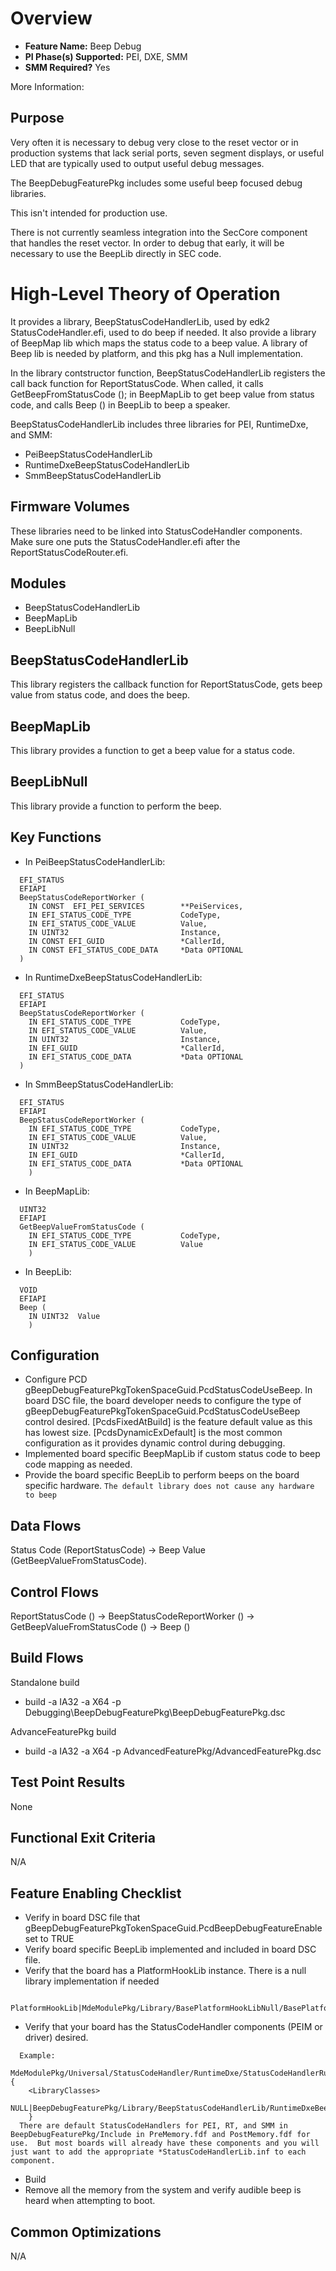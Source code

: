 # Overview
* **Feature Name:** Beep Debug
* **PI Phase(s) Supported:** PEI, DXE, SMM
* **SMM Required?** Yes

More Information:

## Purpose
Very often it is necessary to debug very close to the reset vector or in production systems that lack serial ports, seven segment displays, or useful LED that are typically used to output useful debug messages.

The BeepDebugFeaturePkg includes some useful beep focused debug libraries.

This isn't intended for production use.

There is not currently seamless integration into the SecCore component that handles the reset vector. In order to debug that early, it will be necessary to use the BeepLib directly in SEC code.

# High-Level Theory of Operation
It provides a library, BeepStatusCodeHandlerLib, used by edk2 StatusCodeHandler.efi, used to do beep if needed.
It also provide a library of BeepMap lib which maps the status code to a beep value.
A library of Beep lib is needed by platform, and this pkg has a Null implementation.

In the library contstructor function, BeepStatusCodeHandlerLib registers the call back function for ReportStatusCode. When called, it calls GetBeepFromStatusCode (); in BeepMapLib to get beep value from status code, and calls Beep () in BeepLib to beep a speaker.

BeepStatusCodeHandlerLib includes three libraries for PEI, RuntimeDxe, and SMM:
* PeiBeepStatusCodeHandlerLib
* RuntimeDxeBeepStatusCodeHandlerLib
* SmmBeepStatusCodeHandlerLib

## Firmware Volumes
These libraries need to be linked into StatusCodeHandler components.
Make sure one puts the StatusCodeHandler.efi after the ReportStatusCodeRouter.efi.

## Modules
* BeepStatusCodeHandlerLib
* BeepMapLib
* BeepLibNull

## BeepStatusCodeHandlerLib
This library registers the callback function for ReportStatusCode, gets beep value from status code, and does the beep.

## BeepMapLib
This library provides a function to get a beep value for a status code.

## BeepLibNull
This library provide a function to perform the beep.

## Key Functions
* In PeiBeepStatusCodeHandlerLib:
```
  EFI_STATUS
  EFIAPI
  BeepStatusCodeReportWorker (
    IN CONST  EFI_PEI_SERVICES        **PeiServices,
    IN EFI_STATUS_CODE_TYPE           CodeType,
    IN EFI_STATUS_CODE_VALUE          Value,
    IN UINT32                         Instance,
    IN CONST EFI_GUID                 *CallerId,
    IN CONST EFI_STATUS_CODE_DATA     *Data OPTIONAL
  )
```

* In RuntimeDxeBeepStatusCodeHandlerLib:
```
  EFI_STATUS
  EFIAPI
  BeepStatusCodeReportWorker (
    IN EFI_STATUS_CODE_TYPE           CodeType,
    IN EFI_STATUS_CODE_VALUE          Value,
    IN UINT32                         Instance,
    IN EFI_GUID                       *CallerId,
    IN EFI_STATUS_CODE_DATA           *Data OPTIONAL
  )
```

* In SmmBeepStatusCodeHandlerLib:
```
  EFI_STATUS
  EFIAPI
  BeepStatusCodeReportWorker (
    IN EFI_STATUS_CODE_TYPE           CodeType,
    IN EFI_STATUS_CODE_VALUE          Value,
    IN UINT32                         Instance,
    IN EFI_GUID                       *CallerId,
    IN EFI_STATUS_CODE_DATA           *Data OPTIONAL
    )
```

* In BeepMapLib:
```
  UINT32
  EFIAPI
  GetBeepValueFromStatusCode (
    IN EFI_STATUS_CODE_TYPE           CodeType,
    IN EFI_STATUS_CODE_VALUE          Value
    )
```

* In BeepLib:
```
  VOID
  EFIAPI
  Beep (
    IN UINT32  Value
    )
```

## Configuration
* Configure PCD gBeepDebugFeaturePkgTokenSpaceGuid.PcdStatusCodeUseBeep.
  In board DSC file, the board developer needs to configure the type of gBeepDebugFeaturePkgTokenSpaceGuid.PcdStatusCodeUseBeep control desired.
  [PcdsFixedAtBuild] is the feature default value as this has lowest size.
  [PcdsDynamicExDefault] is the most common configuration as it provides dynamic control during debugging.
* Implemented board specific BeepMapLib if custom status code to beep code mapping as needed.
* Provide the board specific BeepLib to perform beeps on the board specific hardware.
```The default library does not cause any hardware to beep```

## Data Flows
Status Code (ReportStatusCode) -> Beep Value (GetBeepValueFromStatusCode).

## Control Flows
ReportStatusCode () -> BeepStatusCodeReportWorker () -> GetBeepValueFromStatusCode () -> Beep ()

## Build Flows
Standalone build
* build -a IA32 -a X64 -p Debugging\BeepDebugFeaturePkg\BeepDebugFeaturePkg.dsc

AdvanceFeaturePkg build
* build -a IA32 -a X64 -p AdvancedFeaturePkg/AdvancedFeaturePkg.dsc
## Test Point Results
None

## Functional Exit Criteria
N/A

## Feature Enabling Checklist
* Verify in board DSC file that gBeepDebugFeaturePkgTokenSpaceGuid.PcdBeepDebugFeatureEnable set to TRUE
* Verify board specific BeepLib implemented and included in board DSC file.
* Verify that the board has a PlatformHookLib instance.  There is a null library implementation if needed
```
      PlatformHookLib|MdeModulePkg/Library/BasePlatformHookLibNull/BasePlatformHookLibNull.inf
```
* Verify that your board has the StatusCodeHandler components (PEIM or driver) desired.
```
  Example:
    MdeModulePkg/Universal/StatusCodeHandler/RuntimeDxe/StatusCodeHandlerRuntimeDxe.inf {
    <LibraryClasses>
      NULL|BeepDebugFeaturePkg/Library/BeepStatusCodeHandlerLib/RuntimeDxeBeepStatusCodeHandlerLib.inf
    }
  There are default StatusCodeHandlers for PEI, RT, and SMM in BeepDebugFeaturePkg/Include in PreMemory.fdf and PostMemory.fdf for use.  But most boards will already have these components and you will just want to add the appropriate *StatusCodeHandlerLib.inf to each component.
```
* Build
* Remove all the memory from the system and verify audible beep is heard when attempting to boot.

## Common Optimizations
N/A
